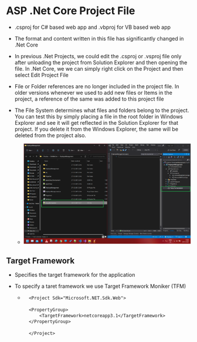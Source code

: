 # ASP .Net Core Project File

- .csproj for C# based web app and .vbproj for VB based web app
- The format and content written in this file has significantly changed in .Net Core
- In previous .Net Projects, we could edit the .csproj or .vsproj file only after unloading the project from Solution Explorer and then opening the file. In .Net Core, we we can simply right click on the Project and then select Edit Project File
- File or Folder references are no longer included in the project file. In older versions whenever we used to add new files or Items in the project, a reference of the same was added to this project file
- The File System determines what files and folders belong to the project. You can test this by simply placing a file in the root folder in Windows Explorer and see it will get reflected in the Solution Explorer for that project. If you delete it from the Windows Explorer, the same will be deleted from the project also.

  - ![check](./images/2.png)

## Target Framework

- Specifies the target framework for the application
- To specify a taret framework we use Target Framework Moniker (TFM)

  - ```EmployeeManagement.csproj
      <Project Sdk="Microsoft.NET.Sdk.Web">

      <PropertyGroup>
          <TargetFramework>netcoreapp3.1</TargetFramework>
      </PropertyGroup>

      </Project>

    ```
